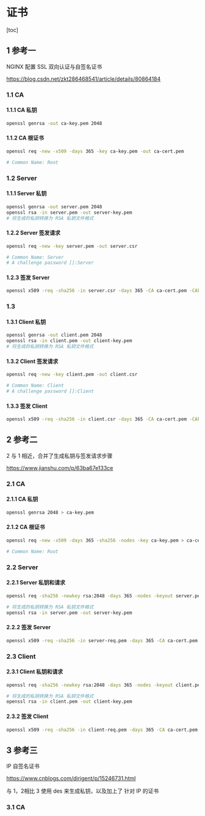 # 证书

[toc]

## 1 参考一

NGINX 配置 SSL 双向认证与自签名证书

<https://blog.csdn.net/zkt286468541/article/details/80864184>

### 1.1 CA

#### 1.1.1 CA 私钥

```bash
openssl genrsa -out ca-key.pem 2048
```

#### 1.1.2 CA 根证书

```bash
openssl req -new -x509 -days 365 -key ca-key.pem -out ca-cert.pem

# Common Name: Root
```

### 1.2 Server

#### 1.1.1 Server 私钥

```bash
openssl genrsa -out server.pem 2048
openssl rsa -in server.pem -out server-key.pem
# 将生成的私钥转换为 RSA 私钥文件格式
```

#### 1.2.2 Server 签发请求

```bash
openssl req -new -key server.pem -out server.csr

# Common Name: Server
# A challenge password []:Server
```

#### 1.2.3 签发 Server

```bash
openssl x509 -req -sha256 -in server.csr -days 365 -CA ca-cert.pem -CAkey ca-key.pem -CAcreateserial -out server-cert.pem
```

### 1.3

#### 1.3.1 Client 私钥

```bash
openssl genrsa -out client.pem 2048
openssl rsa -in client.pem -out client-key.pem
# 将生成的私钥转换为 RSA 私钥文件格式
```

#### 1.3.2 Client 签发请求

```bash
openssl req -new -key client.pem -out client.csr

# Common Name: Client
# A challenge password []:Client
```

#### 1.3.3 签发 Client

```bash
openssl x509 -req -sha256 -in client.csr -days 365 -CA ca-cert.pem -CAkey ca-key.pem -CAcreateserial -out client-cert.pem
```

## 2 参考二

2 与 1 相近，合并了生成私钥与签发请求步骤

<https://www.jianshu.com/p/63ba67e133ce>

### 2.1 CA

#### 2.1.1 CA 私钥

```bash
openssl genrsa 2048 > ca-key.pem
```

#### 2.1.2 CA 根证书

```bash
openssl req -new -x509 -days 365 -sha256 -nodes -key ca-key.pem > ca-cert.pem

# Common Name: Root
```

### 2.2 Server

#### 2.2.1 Server 私钥和请求

```bash
openssl req -sha256 -newkey rsa:2048 -days 365 -nodes -keyout server.pem > server-req.pem

# 将生成的私钥转换为 RSA 私钥文件格式
openssl rsa -in server.pem -out server-key.pem
```

#### 2.2.2 签发 Server

```bash
openssl x509 -req -sha256 -in server-req.pem -days 365 -CA ca-cert.pem -CAkey ca-key.pem -set_serial 01 > server-cert.pem
```

### 2.3 Client

#### 2.3.1 Client 私钥和请求

```bash
openssl req -sha256 -newkey rsa:2048 -days 365 -nodes -keyout client.pem > client-req.pem

# 将生成的私钥转换为 RSA 私钥文件格式
openssl rsa -in client.pem -out client-key.pem
```

#### 2.3.2 签发 Client

```bash
openssl x509 -req -sha256 -in client-req.pem -days 365 -CA ca-cert.pem -CAkey ca-key.pem -set_serial 01 > client-cert.pem
```

## 3 参考三

IP 自签名证书

<https://www.cnblogs.com/dirigent/p/15246731.html>

与 1，2相比 3 使用 des 来生成私钥，以及加上了 针对 IP 的证书

### 3.1 CA
